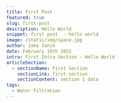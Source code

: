 ```yaml
---
title: First Post
featured: true
slug: first-post
description: Hello World
snippet: first post  - hello world
image: /static/img/space.jpg
author: Jake Janik
date: February 19th 2021
intro: First Intro Section - Hello World
articleSection:
  - sectionName: First Section
    sectionLink: first-section
    sectionContent: section 1 data
tags:
  - Water Filtration
---
```

